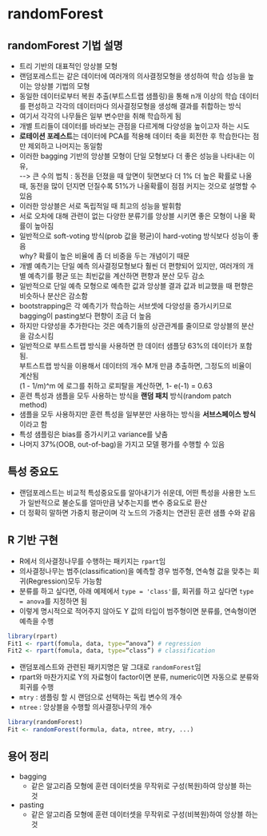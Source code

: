 # randomForest
## randomForest 기법 설명
- 트리 기반의 대표적인 앙상블 모형
- 랜덤포레스트는 같은 데이터에 여러개의 의사결정모형을 생성하여 학습 성능을 높이는 앙상블 기법의 모형
- 동일한 데이터로부터 복원 추출(부트스트랩 샘플링)을 통해 n개 이상의 학습 데이터를 편성하고 각각의 데이터마다 의사결정모형을 생성해 결과를 취합하는 방식
- 여기서 각각의 나무들은 일부 변수만을 취해 학습하게 됨
- 개별 트리들이 데이터를 바라보는 관점을 다르게해 다양성을 높이고자 하는 시도
- <b>로테이션 포레스트</b>는 데이터에 PCA를 적용해 데이터 축을 회전한 후 학습한다는 점만 제외하고 나머지는 동일함
- 이러한 bagging 기반의 앙상블 모형이 단일 모형보다 더 좋은 성능을 나타내는 이유,  
  --> 큰 수의 법칙 : 동전을 던졌을 때 앞면이 뒷면보다 더 1% 더 높은 확률로 나올 때, 동전을 많이 던지면 던질수록 51%가 나올확률이 점점 커지는 것으로 설명할 수 있음
- 이러한 앙상블은 서로 독립적일 때 최고의 성능을 발휘함
- 서로 오차에 대해 관련이 없는 다양한 분류기를 앙상블 시키면 좋은 모형이 나올 확률이 높아짐
- 일반적으로 soft-voting 방식(prob 값을 평균)이 hard-voting 방식보다 성능이 좋음  
  why? 확률이 높은 비율에 좀 더 비중을 두는 개념이기 때문
- 개별 예측기는 단일 예측 의사결정모형보다 훨씬 더 편향되어 있지만, 여러개의 개별 예측기를 평균 또는 최빈값을 계산하면 편향과 분산 모두 감소
- 일반적으로 단일 예측 모형으로 예측한 값과 앙상블 결과 값과 비교했을 때 편향은 비슷하나 분산은 감소함
- bootstrapping은 각 예측기가 학습하는 서브셋에 다양성을 증가시키므로 bagging이 pasting보다 편향이 조금 더 높음
- 하지만 다양성을 추가한다는 것은 예측기들의 상관관계를 줄이므로 앙상블의 분산을 감소시킴
- 일반적으로 부트스트랩 방식을 사용하면 한 데이터 샘플당 63%의 데이터가 포함됨.  
  부트스트랩 방식을 이용해서 데이터의 개수 M개 만큼 추출하면, 그정도의 비율이 계산됨  
  (1 - 1/m)^m 에 로그를 취하고 로피탈을 계산하면, 1- e(-1) = 0.63
- 훈련 특성과 샘플을 모두 사용하는 방식을 <b>랜덤 패치</b> 방식(random patch method)
- 샘플을 모두 사용하지만 훈련 특성을 일부분만 사용하는 방식을 <b>서브스페이스 방식</b>이라고 함
- 특성 샘플링은 bias를 증가시키고 variance를 낮춤
- 나머지 37%(OOB, out-of-bag)을 가지고 모델 평가를 수행할 수 있음

## 특성 중요도
- 랜덤포레스트는 비교적 특성중요도를 알아내기가 쉬운데, 어떤 특성을 사용한 노드가 일반적으로 불순도를 얼마만큼 낮추는지를 변수 중요도로 환산
- 더 정확히 말하면 가중치 평균이며 각 노드의 가중치는 연관된 훈련 샘플 수와 같음

## R 기반 구현
- R에서 의사결정나무를 수행하는 패키지는 `rpart`임
- 의사결정나무는 범주(classification)을 예측할 경우 범주형, 연속형 값을 맞추는 회귀(Regression)모두 가능함
- 분류를 하고 싶다면, 아래 예제에서 `type = 'class'`를, 회귀를 하고 싶다면 `type = anova`를 지정하면 됨
- 이렇게 명시적으로 적어주지 않아도 Y 값의 타입이 범주형이면 분류를, 연속형이면 예측을 수행
~~~r
library(rpart)
Fit1 <- rpart(fomula, data, type=“anova”) # regression
Fit2 <- rpart(fomula, data, type=“class”) # classification
~~~
- 랜덤포레스트와 관련된 패키지명은 말 그대로 `randomForest`임
- rpart와 마찬가지로 Y의 자료형이 factor이면 분류, numeric이면 자동으로 분류와 회귀를 수행
- `mtry`  : 샘플링 할 시 랜덤으로 선택하는 독립 변수의 개수
- `ntree` : 앙상블을 수행할 의사결정나무의 개수
~~~r
library(randomForest)
Fit <- randomForest(formula, data, ntree, mtry, ...)
~~~

## 용어 정리
- bagging
  - 같은 알고리즘 모형에 훈련 데이터셋을 무작위로 구성(복원)하여 앙상블 하는 것
- pasting
  - 같은 알고리즘 모형에 훈련 데이터셋을 무작위로 구성(비복원)하여 앙상블 하는 것